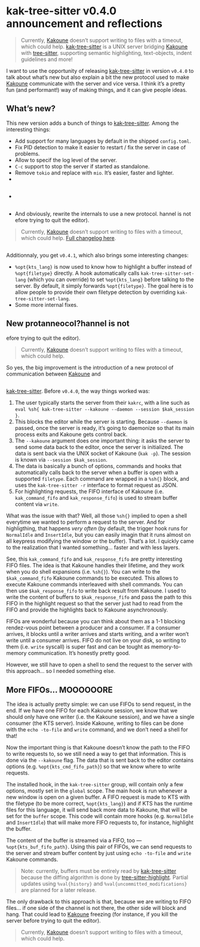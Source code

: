 # kak-tree-sitter v0.4.0 announcement and reflections

> Currently, [Kakoune] doesn’t support writing to files with a timeout, which could help.
> [kak-tree-sitter] is a UNIX server bridging [Kakoune] with [tree-sitter], supporting semantic highlighting,
> text-objects, indent guidelines and more!

I want to use the opportunity of releasing [kak-tree-sitter] in version `v0.4.0` to talk about what’s new but also
explain a bit the new protocol used to make [Kakoune] communicate with the server and vice versa. I think it’s a pretty
fun (and performant!) way of making things, and it can give people ideas.

## What’s new?

This new version adds a bunch of things to [kak-tree-sitter]. Among the interesting things:

- Add support for many languages by default in the shipped `config.toml`.
- Fix PID detection to make it easier to restart / fix the server in case of problems.
- Allow to specif the log level of the server.
- `C-c` support to stop the server if started as standalone.
- Remove `tokio` and replace with `mio`. It’s easier, faster and lighter.
-
- ##
- And obviously, rewrite the internals to use a new protocol.
hannel is not
efore trying to quit the editor).

> Currently, [Kakoune] doesn’t support writing to files with a timeout, which could help.
[Full changelog here](https://github.com/phaazon/kak-tree-sitter/releases/tag/kak-tree-sitter-v0.4.0).


##
Additionnaly, you get `v0.4.1`, which also brings some interesting changes:

- `%opt{kts_lang}` is now used to know how to highlight a buffer instead of `%opt{filetype}` directly. A hook
  automatically calls `kak-tree-sitter-set-lang` (which you can override) to set `%opt{kts_lang}` before talking to the
  server. By default, it simply forwards `%opt{filetype}`. The goal here is to allow people to provide their own
  filetype detection by overriding `kak-tree-sitter-set-lang`.
- Some more internal fixes.

## New protanneocol?hannel is not
efore trying to quit the editor).

> Currently, [Kakoune] doesn’t support writing to files with a timeout, which could help.

So yes, the big improvement is the introduction of a new protocol of communication between [Kakoune] and

##
[kak-tree-sitter]. Before `v0.4.0`, the way things worked was:

1. The user typically starts the server from their `kakrc`, with a line such as
  `eval %sh{ kak-tree-sitter --kakoune --daemon --session $kak_session }`.
2. This blocks the editor while the server is starting. Because `--daemon` is passed, once the server is ready, it’s
  going to daemonize so that its main process exits and Kakoune gets control back.
3. The `--kakoune` argument does one important thing: it asks the server to send some data back to the editor, once the
  server is initialized. The data is sent back via the UNIX socket of Kakoune (`kak -p`). The session is known via
  `--session $kak_session`.
4. The data is basically a bunch of options, commands and hooks that automatically calls back to the server when a
  buffer is open with a supported `filetype`. Each command are wrapped in a `%sh{}` block, and uses the
  `kak-tree-sitter -r` interface to format request as JSON.
5. For highlighting requests, the FIFO interface of Kakoune (i.e. `kak_command_fifo` and `kak_response_fifo`) is used
  to stream buffer content via `write`.

What was the issue with that? Well, all those `%sh{}` implied to open a shell everytime we wanted to perform a request
to the server. And for highligthing, that happens _very often_ (by default, the trigger hook runs for `NormalIdle` and
`InsertIdle`, but you can easily imagin that it runs almost on all keypress modifying the window or the buffer). That’s
a lot. I quickly came to the realization that I wanted something… faster and with less layers.

See, this `kak_command_fifo` and `kak_response_fifo` are pretty interesting FIFO files. The idea is that Kakoune
handles their lifetime, and they work when you do shell expansions (i.e. `%sh{}`). You can write to the
`$kak_command_fifo` Kakoune commands to be executed. This allows to execute Kakoune commands interleaved with shell
commands. You can then use `$kak_response_fifo` to write back result from Kakoune. I used to write the content of
buffers to `$kak_response_fifo` and pass the path to this FIFO in the highlight request so that the server just had
to read from the FIFO and provide the highlights back to Kakoune asynchronously.

FIFOs are wonderful because you can think about them as a 1-1 blocking rendez-vous point between a producer and a
consumer. If a consumer arrives, it blocks until a writer arrives and starts writing, and a writer won’t write until a
consumer arrives. FIFO do not live on your disk, so writing to them (i.e. `write` syscall) is super fast and can be
tought as memory-to-memory communication. It’s honestly pretty good.

However, we still have to open a shell to send the request to the server with this approach… so I needed something else.

## More FIFOs… MOOOOOORE

The idea is actually pretty simple: we can use FIFOs to send request, in the end. If we have one FIFO for each Kakoune
session, we know that we should only have one writer (i.e. the Kakoune session), and we have a single consumer (the
KTS server). Inside Kakoune, writing to files can be done with the `echo -to-file` and `write` command, and we don’t
need a shell for that!

Now the important thing is that Kakoune doesn’t know the path to the FIFO to write requests to, so we still need a
way to get that information. This is done via the `--kakoune` flag. The data that is sent back to the editor contains
options (e.g. `%opt{kts_cmd_fifo_path}`) so that we know where to write requests.

The installed hook, in the `kak-tree-sitter` group, will contain only a few options, mostly set in the `global` scope.
The main hook is run whenever a new window is open on a given buffer. A FIFO request is made to KTS with the filetype
(to be more correct, `%opt{kts_lang}`) and if KTS has the runtime files for this language, it will send back more data
to Kakoune, that will be set for the `buffer` scope. This code will contain more hooks (e.g. `NormalIdle` and
`InsertIdle`) that will make more FIFO requests to, for instance, highlight the buffer.

The content of the buffer is streamed via a FIFO, too — `%opt{kts_buf_fifo_path}`. Using this pair of FIFOs, we can
send requests to the server and stream buffer content by just using `echo -to-file` and `write` Kakoune commands.

> Note: currently, buffers must be entirely read by [kak-tree-sitter] because the diffing algorithm is done by
> [tree-sitter-highlight]. Partial updates using `%val{history}` and `%val{uncommitted_modifications}` are planned for
> a later release.

The only drawback to this approach is that, because we are writing to FIFO files… if one side of the channel is not
there, the other side will block and hang. That could lead to [Kakoune] freezing (for instance, if you kill the server
before trying to quit the editor).

> Currently, [Kakoune] doesn’t support writing to files with a timeout, which could help.

[kak-tree-sitter]: https://github.com/phaazon/kak-tree-sitter/
[Kakoune]: https://kakoune.org/
[tree-sitter]: https://tree-sitter.github.io/tree-sitter/
[tree-sitter-highlight]: https://crates.io/crates/tree-sitter-highlight
